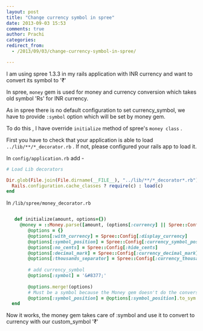 ```yaml
---
layout: post
title: "Change currency symbol in spree"
date: 2013-09-03 15:53
comments: true
author: Prachi
categories: 
redirect_from: 
  - /2013/09/03/change-currency-symbol-in-spree/

---
```


I am using spree 1.3.3 in my rails application with INR currency and want to convert its symbol to '&#8377;'

In spree, `money` gem is used for money and currency conversion which takes old symbol 'Rs' for INR currency.

As in spree there is no default configuration to set currency_symbol, we have to provide `:symbol` option which will be set by money gem. 

To do this , I have override `initialize` method of spree's `money class` .


First you have to check that your application is able to load `../lib/**/*_decorator.rb` . If not, please configured your rails app to load it.

<!-- more -->

In `config/application.rb` add -

```ruby
# Load Lib decorators

Dir.glob(File.join(File.dirname(__FILE__), "../lib/**/*_decorator*.rb")) do |c|
  Rails.configuration.cache_classes ? require(c) : load(c)
end
```


In `/lib/spree/money_decorator.rb`

```ruby

   def initialize(amount, options={})
   	 @money = ::Money.parse([amount, (options[:currency] || Spree::Config[:currency])].join)
    	@options = {}
    	@options[:with_currency] = Spree::Config[:display_currency]
    	@options[:symbol_position] = Spree::Config[:currency_symbol_position].to_sym
    	@options[:no_cents] = Spree::Config[:hide_cents]
    	@options[:decimal_mark] = Spree::Config[:currency_decimal_mark]
    	@options[:thousands_separator] = Spree::Config[:currency_thousands_separator]
    	
	    # add currency_symbol
    	@options[:symbol] = '&#8377;'
    
	    @options.merge!(options)
    	# Must be a symbol because the Money gem doesn't do the conversion
    	@options[:symbol_position] = @options[:symbol_position].to_sym
  end

```


Now it works, the money gem takes care of :symbol and use it to convert to currency with our custom_symbol '&#8377;'
